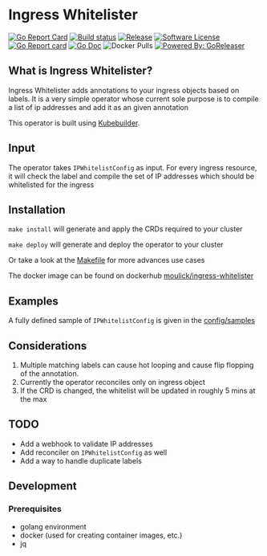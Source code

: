 # Ingress Whitelister

[![Go Report Card](https://goreportcard.com/badge/github.com/Moulick/ingress-whitelister?style=for-the-badge)](https://goreportcard.com/report/github.com/Moulick/ingress-whitelister)
[![Build status](https://img.shields.io/github/workflow/status/moulick/ingress-whitelister/goreleaser?style=for-the-badge)](https://github.com/moulick/ingress-whitelister/actions?workflow=goreleaser)
[![Release](https://img.shields.io/github/v/release/moulick/ingress-whitelister?style=for-the-badge)](https://github.com/moulick/ingress-whitelister/releases/latest)
[![Software License](https://img.shields.io/github/license/moulick/ingress-whitelister?style=for-the-badge)](/LICENSE.md)
[![Go Report card](https://goreportcard.com/badge/github.com/moulick/ingress-whitelister?style=for-the-badge)](https://goreportcard.com/report/github.com/moulick/ingress-whitelister)
[![Go Doc](https://img.shields.io/badge/godoc-reference-blue.svg?style=for-the-badge)](http://godoc.org/github.com/moulick/ingress-whitelister)
![Docker Pulls](https://img.shields.io/docker/pulls/moulick/ingress-whitelister?style=for-the-badge)
[![Powered By: GoReleaser](https://img.shields.io/badge/powered%20by-goreleaser-green.svg?style=for-the-badge)](https://github.com/goreleaser)


## What is Ingress Whitelister?

Ingress Whitelister adds annotations to your ingress objects based on labels. It is a very simple operator whose current
sole purpose is to compile a list of ip addresses and add it as an given annotation

This operator is built using [Kubebuilder](https://github.com/kubernetes-sigs/kubebuilder).

## Input

The operator takes `IPWhitelistConfig` as input. For every ingress resource, it will check the label and compile the set
of IP addresses which should be whitelisted for the ingress

## Installation

`make install` will generate and apply the CRDs required to your cluster

`make deploy` will generate and deploy the operator to your cluster

Or take a look at the [Makefile](Makefile) for more advances use cases

The docker image can be found on
dockerhub [moulick/ingress-whitelister](https://hub.docker.com/r/moulick/ingress-whitelister)

## Examples

A fully defined sample of `IPWhitelistConfig` is given in the [config/samples](config/samples)

## Considerations

1. Multiple matching labels can cause hot looping and cause flip flopping of the annotation.
2. Currently the operator reconciles only on ingress object
3. If the CRD is changed, the whitelist will be updated in roughly 5 mins at the max

## TODO

- Add a webhook to validate IP addresses
- Add reconciler on `IPWhitelistConfig` as well
- Add a way to handle duplicate labels

## Development

### Prerequisites

- golang environment
- docker (used for creating container images, etc.)
- jq

